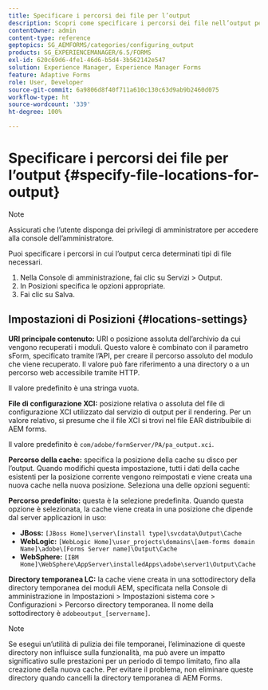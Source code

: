```yaml
---
title: Specificare i percorsi dei file per l’output
description: Scopri come specificare i percorsi dei file nell’output per determinati tipi di file, ad esempio file URI principale del contenuto, file di configurazione XCI, file di cache e file predefiniti.
contentOwner: admin
content-type: reference
geptopics: SG_AEMFORMS/categories/configuring_output
products: SG_EXPERIENCEMANAGER/6.5/FORMS
exl-id: 620c69d6-4fe1-46d6-b5d4-3b562142e547
solution: Experience Manager, Experience Manager Forms
feature: Adaptive Forms
role: User, Developer
source-git-commit: 6a9806d8f40f711a610c130c63d9ab9b2460d075
workflow-type: ht
source-wordcount: '339'
ht-degree: 100%

---
```


# Specificare i percorsi dei file per l’output {#specify-file-locations-for-output}

>[!NOTE]
> 
> Assicurati che l’utente disponga dei privilegi di amministratore per accedere alla console dell’amministratore.

Puoi specificare i percorsi in cui l’output cerca determinati tipi di file necessari.

1. Nella Console di amministrazione, fai clic su Servizi > Output.
1. In Posizioni specifica le opzioni appropriate.
1. Fai clic su Salva.

## Impostazioni di Posizioni {#locations-settings}

**URI principale contenuto:** URI o posizione assoluta dell’archivio da cui vengono recuperati i moduli. Questo valore è combinato con il parametro sForm, specificato tramite l’API, per creare il percorso assoluto del modulo che viene recuperato. Il valore può fare riferimento a una directory o a un percorso web accessibile tramite HTTP.

Il valore predefinito è una stringa vuota.

**File di configurazione XCI:** posizione relativa o assoluta del file di configurazione XCI utilizzato dal servizio di output per il rendering. Per un valore relativo, si presume che il file XCI si trovi nel file EAR distribuibile di AEM forms.

Il valore predefinito è `com/adobe/formServer/PA/pa_output.xci`.

**Percorso della cache:** specifica la posizione della cache su disco per l’output. Quando modifichi questa impostazione, tutti i dati della cache esistenti per la posizione corrente vengono reimpostati e viene creata una nuova cache nella nuova posizione. Seleziona una delle opzioni seguenti:

**Percorso predefinito:** questa è la selezione predefinita. Quando questa opzione è selezionata, la cache viene creata in una posizione che dipende dal server applicazioni in uso:

* **JBoss:** `[JBoss Home]\server\[install type]\svcdata\Output\Cache`
* **WebLogic:** `[WebLogic Home]\user_projects\domains\[aem-forms domain Name]\adobe\[Forms Server name]\Output\Cache`
* **WebSphere:** `[IBM Home]\WebSphere\AppServer\installedApps\adobe\server1\Output\Cache`

**Directory temporanea LC:** la cache viene creata in una sottodirectory della directory temporanea dei moduli AEM, specificata nella Console di amministrazione in Impostazioni > Impostazioni sistema core > Configurazioni > Percorso directory temporanea. Il nome della sottodirectory è `adobeoutput_[servername]`.

>[!NOTE]
>
>Se esegui un’utilità di pulizia dei file temporanei, l’eliminazione di queste directory non influisce sulla funzionalità, ma può avere un impatto significativo sulle prestazioni per un periodo di tempo limitato, fino alla creazione della nuova cache. Per evitare il problema, non eliminare queste directory quando cancelli la directory temporanea di AEM Forms.

